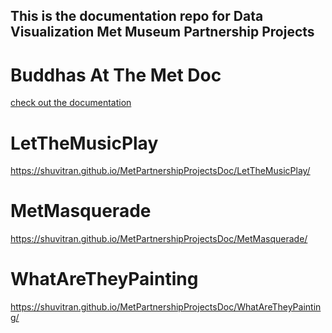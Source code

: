 
## This is the documentation repo for Data Visualization Met Museum Partnership Projects

# Buddhas At The Met Doc
[check out the documentation](https://shuvitran.github.io/MetPartnershipProjectsDoc/BuddhasAtTheMet/)
# LetTheMusicPlay
https://shuvitran.github.io/MetPartnershipProjectsDoc/LetTheMusicPlay/
# MetMasquerade
https://shuvitran.github.io/MetPartnershipProjectsDoc/MetMasquerade/
# WhatAreTheyPainting
https://shuvitran.github.io/MetPartnershipProjectsDoc/WhatAreTheyPainting/
